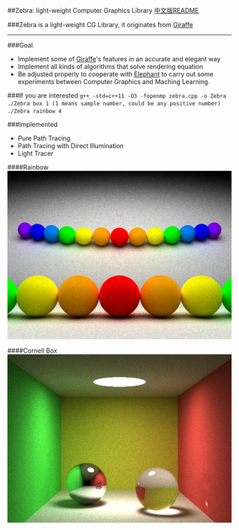 ##Zebra: light-weight Computer Graphics Library 
[中文版README](./README.md)

###Zebra is a light-weight CG Library, it originates from [Giraffe](https://www.github.com/UncP/Giraffe)

***

###Goal
* Implement some of  [Giraffe](https://www.github.com/UncP/Giraffe)'s features in an accurate and elegant way
* Implement all kinds of algorithms that solve rendering equation 
* Be adjusted properly to cooperate with [Elephant](https://www.github.com/UncP/Elephant) to carry out some experiments between Computer Graphics and Maching Learning.


###If you are interested
`g++ -std=c++11 -O3 -fopenmp zebra.cpp -o Zebra`  
`./Zebra box 1 (1 means sample number, could be any positive number)`  
`./Zebra rainbow 4`  

###Implemented
* Pure Path Tracing
* Path Tracing with Direct Illumination
* Light Tracer

####Rainbow
![](./image/rainbow.bmp)


####Cornell Box
![](./image/box.bmp)

